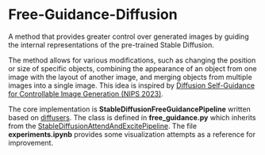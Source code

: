 # Free-Guidance-Diffusion
A method that provides greater control over generated images by guiding the internal representations of the pre-trained Stable Diffusion.

The method allows for various modifications, such as changing the position or size of specific objects, combining the appearance of an object from one image with the layout of another image, and merging objects from multiple images into a single image.
This idea is inspired by [Diffusion Self-Guidance for Controllable Image Generation (NIPS 2023)](https://arxiv.org/pdf/2306.00986.pdf).

The core implementation is **StableDiffusionFreeGuidancePipeline** written based on [diffusers](https://huggingface.co/docs/diffusers/index). The class is defined in **free_guidance.py** which inherits from the [StableDiffusionAttendAndExcitePipeline](https://huggingface.co/spaces/AttendAndExcite/Attend-and-Excite). The file **experiments.ipynb** provides some visualization attempts as a reference for improvement.
